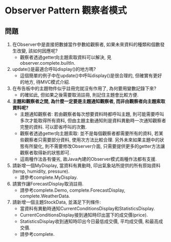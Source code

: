 # Observer Pattern 觀察者模式

## 問題
1. 在Observer中是直接把數據當作參數給觀察者, 如果未來資料的種類和個數發生改變, 該如何因應呢?
	* 觀察者透過getter向主題索取資料可以解決, 見observer.complete.builtIn.
1. update()是最適合呼叫display()的地方嗎?
	* 這個簡單的例子中在update()中呼叫display()是很合理的, 但確實有更好的地方, 待MVC模式介紹.
1. 在布告板中的主題物件似乎註冊完就沒有作用了, 為何要用變數記錄下來?
	* 的確如此, 但如果之後需要取消註冊, 則記住主題會比較方便.
1. __主題和觀察者之間, 為什麼一定要是主題通知觀察者, 而非由觀察者向主題索取資料呢?__
	* 主題通知觀察者: 若由觀察者每次想要資料時都呼叫主題, 則可能需要呼叫多次才能取得所有資料, 但由主題主動通知則是資料異動時一次通知觀察者完整的資料. 可以節省呼叫的次數.
	* 觀察者透過getter向主題索取: 並不是每個觀察者都需要所有的資料, 若某些觀察者只需要部分資料, 使用次方法比較合理. 另外未來如果主題中的狀態有所變化, 則不需要修改Observer介面, 只需要提供更多的getter方法讓觀察者取得新的狀態即可.
	* 這兩種作法各有優劣, 故Java內建的Observer模式兩種作法都有支援.
1. 請新增一個MyDisplay, 當資料有異動時, 印出氣象站所提供的所有原始資料(temp, humidity, pressure).
	* 請參考complete.MyDisplay.
1. 請實作讓ForecastDisplay取消註冊.
	* 請參考complete.Demo, complete.ForecastDisplay, complete.WeatherData.
1. 請新增一個主題StockData, 並滿足下列條件:
	* 當資料有異動時通知CurrentConditionsDisplay和StatisticsDisplay.
	* CurrentConditionsDisplay接到通知時印出當下的成交價(price).
	* StatisticsDisplay收到通知時印出今日最低成交價, 平均成交價, 和最高成交價.
	* 請參考complete.
